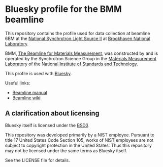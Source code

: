 Bluesky profile for the BMM beamline
====================================

This repository contains the profile used for data collection at
beamline 6BM at the [National Synchrotron Light Source
II](https://www.bnl.gov/nsls2) at [Brookhaven National
Laboratory](https://www.bnl.gov).

BMM, [The Beamline for Materials
Measurement](https://www.bnl.gov/nsls2/beamlines/beamline.php?r=6-BM),
was constructed by and is operated by the Synchrotron Science Group in
the [Materials Measurement Laboratory](https://www.nist.gov/mml) of
the [National Institute of Standards and
Technology](http://www.nist.gov).

This profile is used with [Bluesky](https://blueskyproject.io).

Useful links:

+ [Beamline manual](https://nsls-ii-bmm.github.io/BeamlineManual/index.html)
+ [Beamline wiki](https://wiki-nsls2.bnl.gov/beamline6BM/index.php?Main_Page)


A clarification about licensing
-------------------------------

Bluesky itself is licensed under the
[BSD3](https://opensource.org/licenses/BSD-3-Clause).

This repository was developed primarily by a NIST employee.  Pursuant
to title 17 United States Code Section 105, works of NIST employees
are not subject to copyright protection in the United States.  Thus
this repository may not be licensed under the same terms as Bluesky
itself.

See the LICENSE file for details.
